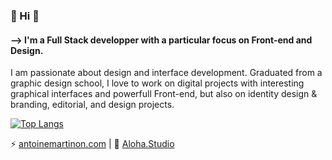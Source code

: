 ### 🍍 Hi 🍍 

#### ⟶ I'm a Full Stack developper with a particular focus on Front-end and Design. <br/>
I am passionate about design and interface development. Graduated from a graphic design school, I love to work on digital projects with interesting graphical interfaces and powerfull Front-end, but also on identity design & branding, editorial, and design projects.


[![Top Langs](https://github-readme-stats.vercel.app/api/top-langs/?username=Nonimart&layout=compact&theme=dracula)](https://github.com/anuraghazra/github-readme-stats)


 ⚡   [antoinemartinon.com](http://www.antoinemartinon.com/)      |   🍍  [Aloha.Studio ](https://aloha.studio/) 




<!--
**Nonimart/Nonimart** is a ✨ _special_ ✨ repository because its `README.md` (this file) appears on your GitHub profile.

Here are some ideas to get you started:

- 🔭 I’m currently working on ...
- 🌱 I’m currently learning ...
- 👯 I’m looking to collaborate on ...
- 🤔 I’m looking for help with ...
- 💬 Ask me about ...
- 📫 How to reach me: ...
- 😄 Pronouns: ...
- ⚡ Fun fact: ...
-->
